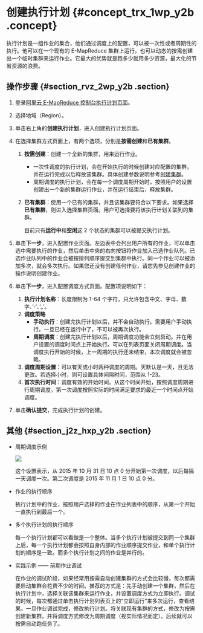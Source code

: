 # 创建执行计划 {#concept_trx_1wp_y2b .concept}

执行计划是一组作业的集合，他们通过调度上的配置，可以被一次性或者周期性的执行。他可以在一个现有的 E-MapReduce 集群上运行，也可以动态的按需创建出一个临时集群来运行作业。它最大的优势就是跑多少就用多少资源，最大化的节省资源的浪费。

## 操作步骤 {#section_rvz_2wp_y2b .section}

1.  登录[阿里云 E-MapReduce 控制台执行计划页面](https://emr.console.aliyun.com/)。
2.  选择地域（Region）。
3.  单击右上角的**创建执行计划**，进入创建执行计划页面。
4.  在选择集群方式页面上，有两个选项，分别是**按需创建**和**已有集群**。
    1.  **按需创建**：创建一个全新的集群，用来运行作业。
        -   一次性调度的执行计划，会在开始执行的时候创建对应配置的集群，并在运行完成以后释放该集群。具体创建参数说明参考[创建集群](https://help.aliyun.com/document_detail/28088.html?spm=a2c4g.11186623.6.572.5491441dgKomDC)。
        -   周期调度的执行计划，会在每一个调度周期开始时，按照用户的设置创建出一个新的集群运行作业，并在运行结束后，释放集群。
    2.  **已有集群**：使用一个已有的集群，并且该集群要符合以下要求。如果选择**已有集群**，则进入选择集群页面。用户可选择要将该执行计划关联到的集群。

        目前只有**运行中**和**空闲**这 2 个状态的集群可以被提交执行计划。

5.  单击**下一步**，进入配置作业页面。左边表中会列出用户所有的作业，可以单击选中需要执行的作业，然后单击中央的右向按钮将作业加入已选作业队列。已选作业队列中的作业会被按排列顺序提交到集群中执行。同一个作业可以被添加多次，就会多次执行。如果您还没有创建任何作业，请您先参见创建作业的操作说明创建作业。
6.  单击**下一步**，进入配置调度方式页面。配置项说明如下：
    1.  **执行计划名称**：长度限制为 1-64 个字符，只允许包含中文、字母、数字、’-‘、’\_’。
    2.  **调度策略**
        -   **手动执行**：创建完执行计划以后，并不会自动执行。需要用户手动执行。一旦已经在运行中了，不可以被再次执行。
        -   **周期调度**：创建完执行计划以后，周期调度功能会立刻启动。并在用户设置的调度时间点上开始执行。可以在列表页面关闭周期调度。当调度执行开始的时候，上一周期的执行还未结束，本次调度就会被忽略。
    3.  **调度周期设置**：可以有天或小时两种调度的周期。天默认是一天，且无法更改。若选择小时，则可设置具体间隔时间，范围从 1-23。
    4.  **首次执行时间**：调度有效的开始时间。从这个时间开始，按照调度周期进行周期调度。第一次调度按照实际的时间满足要求的最近一个时间点开始调度。
7.  单击**确认提交**，完成执行计划的创建。

## 其他 {#section_j2z_hxp_y2b .section}

-   周期调度示例

    ![](http://static-aliyun-doc.oss-cn-hangzhou.aliyuncs.com/assets/img/17877/153793141110565_zh-CN.png)

    这个设置表示，从 2015 年 10 月 31 日 10 点 0 分开始第一次调度，以后每隔一天调度一次。第二次调度是 2015 年 11 月 1 日 10 点 0 分。

-   作业的执行顺序

    执行计划中的作业，按照用户选择的作业在作业列表中的顺序，从第一个开始一直执行到最后一个。

-   多个执行计划的执行顺序

    每一个执行计划都可以看做是一个整体。当多个执行计划被提交到同一个集群上后，每一个执行计划都会按照自身内部的作业顺序提交作业，和单个执行计划的顺序是一致。而多个执行计划之间的作业是并行的。

-   实践示例 —— 前期作业调试

    在作业的调试阶段，如果经常用按需自动创建集群的方式会比较慢，每次都需要启动集群会花费不少的时间。推荐的方式是：先手动创建一个集群，然后在执行计划中，选择关联该集群来运行作业，并设置调度方式为立即执行。调试的时候，每次都通过单击执行计划列表页上的“立即运行”来多次运行，查看结果。一旦作业调试完成，修改执行计划。将关联现有集群的方式，修改为按需创建新集群。并将调度方式修改为周期调度（视实际情况而定）。后续就可以按需自动跑任务了。


